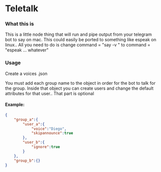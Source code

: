 # Teletalk

### What this is
This is a little node thing that will run and pipe output from your telegram bot to say on mac. This could easily be ported to something like espeak on linux.. All you need to do is change command = "say -v " to command = "espeak ... whatever"

### Usage
Create a voices .json

You must add each group name to the object in order for the bot to talk for the group. Inside that object you can create users and change the default attributes for that user.. That part is optional
#### Example: 
```json
{ 
	"group_a":{ 
		"user_a":{ 
			"voice":"Diego", 
			"skipannounce":true 
		},
		"user_b":{
			"ignore":true
		}
	},
	"group_b":{}
}
```

